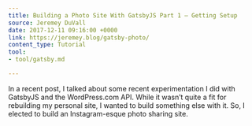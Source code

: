 ```yaml
---
title: Building a Photo Site With GatsbyJS Part 1 – Getting Setup
source: Jeremey DuVall
date: 2017-12-11 09:16:00 +0000
link: https://jeremey.blog/gatsby-photo/
content_type: Tutorial
tool:
- tool/gatsby.md

---
```

In a recent post, I talked about some recent experimentation I did with GatsbyJS and the WordPress.com API. While it wasn’t quite a fit for rebuilding my personal site, I wanted to build something else with it. So, I elected to build an Instagram-esque photo sharing site.





